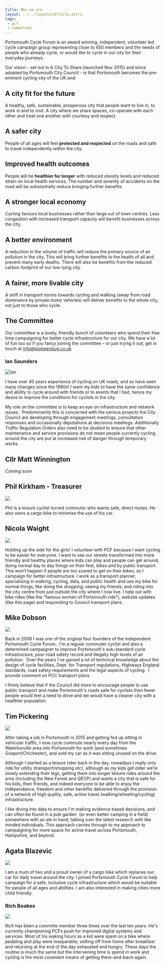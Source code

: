```yaml
---
title: Who we are
layout: ../../layouts/Article.astro
tags:
 - pcf
 - committee
---
```


Portsmouth Cycle Forum is an award winning, independent, volunteer led cycle campaign group representing close to 450 members and the needs of people who already cycle, or would like to cycle in our city for their everyday journeys.

Our vision - set out in A City To Share (launched Nov 2015) and since adopted by Portsmouth City Council - is that Portsmouth becomes the pre-eminent cycling city of the UK and:

## A city fit for the future
A healthy, safe, sustainable, prosperous city that people want to live in, to work in and to visit. A city where we share spaces, co-operate with each other and treat one another with courtesy and respect.

## A safer city
People of all ages will feel **protected and respected** on the roads and safe to travel independently within the city.

## Improved health outcomes
People will be **healthier for longer** with reduced obesity levels and reduced strain on local health services. The number and severity of accidents on the road will be substantially reduce bringing further benefits.

## A stronger local economy
Cycling favours local businesses rather than large out of town centres. Less congestion with increased transport capacity will benefit businesses across the city.

## A better environment  
A reduction in the volume of traffic will reduce the primary source of air pollution in the city. This will bring further benefits to the health of all and prevent many early deaths. There will also be benefits from the reduced carbon footprint of our low-lying city.

## A fairer, more livable city
A shift in transport norms towards cycling and walking (away from road dominance by private motor vehicles) will deliver benefits to the whole city, not just to those who cycle.

## The Committee

Our committee is a lovely, friendly bunch of volunteers who spend their free time campaigning for better cycle infrastructure for our city. We have a lot of fun too so if you fancy joining the committee – or just trying it out, get in touch at [info@pompeybug.co.uk](mailto:info@pompeybug.co.uk)

### Ian Saunders

<img src="./_IanSaunders.jpg" alt="Ian" class="floaty">

I have over 40 years experience of cycling on UK roads, and so have seen many changes since the 1980s! I want my kids to have the same confidence and ability to cycle around with friends or to events that I had, hence my desire to improve the conditions for cyclists in the city.  
  
My role on the committee is to keep an eye on infrastructure and network issues.  Predominantly this is concerned with the various projects the City Council are developing through engagement meetings, consultation responses and occasionally deputations at decisions meetings. Additionally Traffic Regulation Orders also need to be studied to ensure that other maintenance and service provisions do not mean people currently cycling around the city are put at increased risk of danger through temporary works.  
  
  
  
  

## Cllr Matt Winnington
_Coming soon_

## Phil Kirkham - Treasurer
![](./_Phil.jpg)

Phil is a leisure cyclist turned commuter who wants safe, direct routes. He also owns a cargo bike to minimise the use of his car.  
  
  
  
  
  
  
  
  

## Nicola Waight
![](./_Nicola.jpg)

Holding up the side for the girls! I volunteer with PCF because I want cycling to be easier for everyone. I want to see our streets transformed into more friendly and healthy places where kids can play and people can get around, doing normal day to day things on their feet, bikes and by public transport. This won’t happen if people are too scared to get on their bikes; so I campaign for better infrastructure. I work as a transport planner, specialising in walking, cycling, data, and public health and use my bike for normal things, like doing the shopping; seeing my friends; and riding into the city centre from just outside the city where I now live. I help out with bike rides (like the “famous women of Portsmouth ride”), website updates (like this page) and responding to Council transport plans.  
  
  
  
  

## Mike Dobson
![](./_Mike.jpg)

Back in 2006 I was one of the original four founders of the independent Portsmouth Cycle Forum.  I'm a regular commuter cyclist and also a determined campaigner to improve Portsmouth's sub-standard cycle infrastructure, poor road safety record and illegally high levels of air pollution.  Over the years I've gained a lot of technical knowledge about the design of cycle facilities, Dept. for Transport regulations, Highways England standards, road safety requirements and the legal aspects of cycling.  I provide comment on PCC transport plans.

I firmly believe that if the Council did more to encourage people to use public transport and make Portsmouth's roads safe for cyclists then fewer people would feel a need to drive and we would have a cleaner city with a healthier population.

  
  
  

## Tim Pickering
![](./_Tim.jpg)

After taking a job in Portsmouth in 2015 and getting fed up sitting in vehicular traffic, I now cycle commute nearly every day from the Waterlooville area into Portsmouth for work (and sometimes Gosport/Chichester), and sold my car as it was sitting unused on the drive.

Although I started as a leisure rider back in the day, nowadays I really only ride for utility (transport/shopping etc), although as my kids get older we’re slowly extending their legs, getting them into longer leisure rides around the area (including the New Forest and QECP) and wants a city that is safe for his kids, their friends, and indeed everyone to be able to enjoy the independance, freedom and other benefits delivered through the provision of a network of high quality, safe, active travel (walking/wheeling/cycling) infrastructure. 

I like diving into data to ensure I'm making evidence based decisions, and can often be found in a pub garden  (or even better camping in a field) somewhere with an ale in hand, talking over the latest research with like minded individuals. This approach carries through to my approach to campaigning for more space for active travel across Portsmouth, Hampshire, and beyond.

## Agata Blazevic
![](./_Agata.jpg)

I am a mum of two and a proud owner of a cargo bike which replaces our car for daily travel around the city. I joined Portsmouth Cycle Forum to help campaign for a safe, inclusive cycle infrastructure which would be suitable for people of all ages and abilities. I am also interested in making cities more child friendly.

### Rich Boakes

![](./_rich.jpg)

Rich has been a committe member three times over the last ten years.  He's currently championing PCFs push for improved digital systems and services.  Most of his waking hours as a kid were spent on a bike where pedaling and play were inseparable, setting off from home after breakfast and returning at the end of the day exhausted and hungry.  These days the routine is much the same but the intervening time is spend in work and cycling is the most covenient means of getting there-and-back-again.

